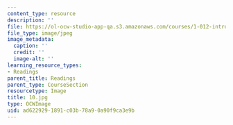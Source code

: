 ```yaml
---
content_type: resource
description: ''
file: https://ol-ocw-studio-app-qa.s3.amazonaws.com/courses/1-012-introduction-to-civil-engineering-design-spring-2002/ad6229291891c03b78a90a90f9ca3e9b_10.jpg
file_type: image/jpeg
image_metadata:
  caption: ''
  credit: ''
  image-alt: ''
learning_resource_types:
- Readings
parent_title: Readings
parent_type: CourseSection
resourcetype: Image
title: 10.jpg
type: OCWImage
uid: ad622929-1891-c03b-78a9-0a90f9ca3e9b
---
```

